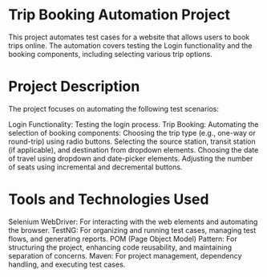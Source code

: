 # Trip Booking Automation Project
This project automates test cases for a website that allows users to book trips online. The automation covers testing the Login functionality and the booking components, including selecting various trip options.

# Project Description
The project focuses on automating the following test scenarios:

Login Functionality: Testing the login process.
Trip Booking: Automating the selection of booking components:
Choosing the trip type (e.g., one-way or round-trip) using radio buttons.
Selecting the source station, transit station (if applicable), and destination from dropdown elements.
Choosing the date of travel using dropdown and date-picker elements.
Adjusting the number of seats using incremental and decremental buttons.

# Tools and Technologies Used
Selenium WebDriver: For interacting with the web elements and automating the browser.
TestNG: For organizing and running test cases, managing test flows, and generating reports.
POM (Page Object Model) Pattern: For structuring the project, enhancing code reusability, and maintaining separation of concerns.
Maven: For project management, dependency handling, and executing test cases.
